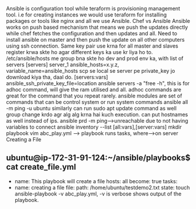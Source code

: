 
Ansible is configuration  tool while teraform is provisioning management tool.
i.e for creating instances we would use teraform for installing packages or tools like nginx and all we use Ansible.
Chef vs Ansible
Ansible works on push based mechanism that means we push the updates directly while chef fetches the configuration
and then updates and all.
Need to install ansible on master and then push the update on all other computers using ssh connection.
Same key pair use krna for all master and slaves
register krwa skte ho agar different keys ka use kr liya ho to.
/etc/ansible/hosts me group bna skte ho dev and prod env ka, with list of servers
[servers]
server_1 ansible_hosts=x.y.z, variable_name=ansible_hosts
scp se local se server pe private_key jo download kiya tha, daal do.
[servers:vars]
ansible_ssh_private_key_file=location
ansible servers -a "free -h", this is for adhoc command, will give the ram utilised and all.
adhoc commands are great for the command that you repeat rarely.
ansible modules are set of commands that can be control system or run system commands
ansible all -m ping -u ubuntu
similarly can run sudo apt update command as well
group change krdo agr alg alg krna hai kuch execution.
can put hostnames as well instead of ips.
ansible prd -m ping-->unreachable due to not having variables to connect
ansible inventory --list
[all:vars],[server:vars]
mkdir playbook
vim abc_play.yml --> playbook runs tasks, where-->on server
Creating a File

ubuntu@ip-172-31-91-124:~/ansible/playbooks$ cat create_file.yml
---
- name: This playbook will create a file
hosts: all
become: true
tasks:
- name: creating a file
file:
path: /home/ubuntu/testdemo2.txt
state: touch
ansible-playbook -v abc_play.yml, -v is verbose shows output of the playbook.
 
